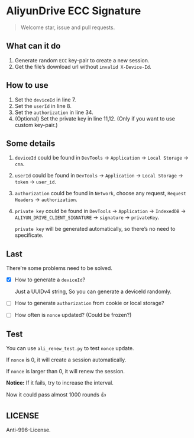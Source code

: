 # AliyunDrive ECC Signature

> Welcome star, issue and pull requests.

## What can it do

1. Generate random `ECC` key-pair to create a new session.
2. Get the file’s download url without `invalid X-Device-Id`.

## How to use

1. Set the `deviceId` in line 7.
2. Set the `userId` in line 8.
3. Set the `authorization` in line 34.
4. (Optional) Set the private key in line 11,12. (Only if you want to use custom key-pair.)

## Some details

1. `deviceId` could be found in `DevTools` -> `Application` -> `Local Storage` -> `cna`.

2. `userId` could be found in `DevTools` -> `Application` -> `Local Storage` -> `token` -> `user_id`.

3. `authorization` could be found in `Network`, choose any request, `Request Headers` -> `authorization`.

4. `private key` could be found in `DevTools` -> `Application` -> `IndexedDB` -> `ALIYUN_DRIVE_CLIENT_SIGNATURE` -> `signature` -> `privateKey`.

   `private key` will be generated automatically, so there’s no need to specificate.

## Last

There’re some problems need to be solved.

* [x] How to generate a `deviceId`?

  Just a UUIDv4 string, So you can generate a deviceId randomly.
* [ ] How to generate `authorization` from cookie or local storage?
* [ ] How often is `nonce` updated? (Could be frozen?)

## Test

You can use `ali_renew_test.py` to test `nonce` update.

If `nonce` is 0, it will create a session automatically.

If `nonce` is larger than 0, it will renew the session.

**Notice:** If it fails, try to increase the interval.

Now it could pass almost 1000 rounds :thumbsup:

## LICENSE

Anti-996-License.
